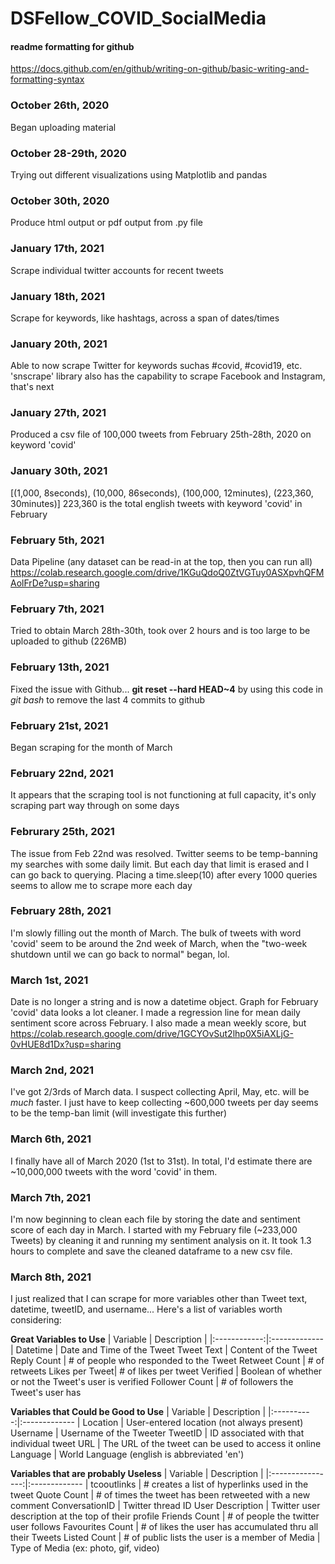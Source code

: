 # DSFellow_COVID_SocialMedia

#### readme formatting for github
https://docs.github.com/en/github/writing-on-github/basic-writing-and-formatting-syntax

### October 26th, 2020
Began uploading material

### October 28-29th, 2020
Trying out different visualizations using Matplotlib and pandas

### October 30th, 2020
Produce html output or pdf output from .py file


### January 17th, 2021
Scrape individual twitter accounts for recent tweets


### January 18th, 2021
Scrape for keywords, like hashtags, across a span of dates/times


### January 20th, 2021
Able to now scrape Twitter for keywords suchas #covid, #covid19, etc. 'snscrape' library also has the capability to scrape Facebook and Instagram, that's next


### January 27th, 2021
Produced a csv file of 100,000 tweets from February 25th-28th, 2020 on keyword 'covid'

### January 30th, 2021
[(1,000, 8seconds), (10,000, 86seconds), (100,000, 12minutes), (223,360, 30minutes)]
223,360 is the total english tweets with keyword 'covid' in February

### February 5th, 2021
Data Pipeline (any dataset can be read-in at the top, then you can run all)
https://colab.research.google.com/drive/1KGuQdoQ0ZtVGTuy0ASXpvhQFMAolFrDe?usp=sharing

### February 7th, 2021
Tried to obtain March 28th-30th, took over 2 hours and is too large to be uploaded to github (226MB)

### February 13th, 2021
Fixed the issue with Github... 
**git reset --hard HEAD~4**
by using this code in *git bash* to remove the last 4 commits to github

### February 21st, 2021
Began scraping for the month of March

### February 22nd, 2021
It appears that the scraping tool is not functioning at full capacity, it's only scraping part way through on some days

### Februrary 25th, 2021
The issue from Feb 22nd was resolved. Twitter seems to be temp-banning my searches with some daily limit. But each day that limit is erased and I can go back to querying.
Placing a time.sleep(10) after every 1000 queries seems to allow me to scrape more each day

### February 28th, 2021
I'm slowly filling out the month of March. 
The bulk of tweets with word 'covid' seem to be around the 2nd week of March, when the "two-week shutdown until we can go back to normal" began, lol.

### March 1st, 2021
Date is no longer a string and is now a datetime object. Graph for February 'covid' data looks a lot cleaner. I made a regression line for mean daily sentiment score across February. I also made a mean weekly score, but
https://colab.research.google.com/drive/1GCYOvSut2lhp0X5iAXLjG-0vHUE8d1Dx?usp=sharing

### March 2nd, 2021
I've got 2/3rds of March data. I suspect collecting April, May, etc. will be *much* faster.
I just have to keep collecting ~600,000 tweets per day seems to be the temp-ban limit (will investigate this further)

### March 6th, 2021
I finally have all of March 2020 (1st to 31st). In total, I'd estimate there are ~10,000,000 tweets with the word 'covid' in them.

### March 7th, 2021
I'm now beginning to clean each file by storing the date and sentiment score of each day in March.
I started with my February file (~233,000 Tweets) by cleaning it and running my sentiment analysis on it. It took 1.3 hours to complete and save the cleaned dataframe to a new csv file.

### March 8th, 2021
I just realized that I can scrape for more variables other than Tweet text, datetime, tweetID, and username... Here's a list of variables worth considering:


**Great Variables to Use**
| Variable     | Description   |
|:------------:|:------------- |
Datetime       | Date and Time of the Tweet
Tweet Text     | Content of the Tweet
Reply Count    | # of people who responded to the Tweet
Retweet Count  | # of retweets
Likes per Tweet| # of likes per tweet
Verified       | Boolean of whether or not the Tweet's user is verified
Follower Count | # of followers the Tweet's user has

**Variables that Could be Good to Use**
| Variable   | Description   |
|:----------:|:------------- |
Location     | User-entered location (not always present)
Username     | Username of the Tweeter
TweetID      | ID associated with that individual tweet
URL          | The URL of the tweet can be used to access it online
Language     | World Language (english is abbreviated 'en')

**Variables that are probably Useless**
| Variable         | Description   |
|:----------------:|:------------- |
tcooutlinks        | # creates a list of hyperlinks used in the tweet
Quote Count        | # of times the tweet has been retweeted with a new comment
ConversationID     | Twitter thread ID 
User Description   | Twitter user description at the top of their profile
Friends Count      | # of people the twitter user follows
Favourites Count   | # of likes the user has accumulated thru all their Tweets
Listed Count       | # of public lists the user is a member of
Media              | Type of Media (ex: photo, gif, video)

